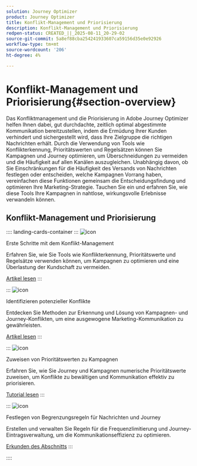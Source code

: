 ```yaml
---
solution: Journey Optimizer
product: Journey Optimizer
title: Konflikt-Management und Priorisierung
description: Konflikt-Management und Priorisierung
redpen-status: CREATED_||_2025-08-11_20-29-02
source-git-commit: 5a8ef88cba254241933607ca59156d35e0e92926
workflow-type: tm+mt
source-wordcount: '206'
ht-degree: 4%

---
```



# Konflikt-Management und Priorisierung{#section-overview}

Das Konfliktmanagement und die Priorisierung in Adobe Journey Optimizer helfen Ihnen dabei, gut durchdachte, zeitlich optimal abgestimmte Kommunikation bereitzustellen, indem die Ermüdung Ihrer Kunden verhindert und sichergestellt wird, dass Ihre Zielgruppe die richtigen Nachrichten erhält. Durch die Verwendung von Tools wie Konflikterkennung, Prioritätswerten und Regelsätzen können Sie Kampagnen und Journey optimieren, um Überschneidungen zu vermeiden und die Häufigkeit auf allen Kanälen auszugleichen. Unabhängig davon, ob Sie Einschränkungen für die Häufigkeit des Versands von Nachrichten festlegen oder entscheiden, welche Kampagnen Vorrang haben, vereinfachen diese Funktionen gemeinsam die Entscheidungsfindung und optimieren Ihre Marketing-Strategie. Tauchen Sie ein und erfahren Sie, wie diese Tools Ihre Kampagnen in nahtlose, wirkungsvolle Erlebnisse verwandeln können.

## Konflikt-Management und Priorisierung

:::: landing-cards-container
:::
![icon](https://cdn.experienceleague.adobe.com/icons/circle-play.svg?lang=de)

Erste Schritte mit dem Konflikt-Management

Erfahren Sie, wie Sie Tools wie Konflikterkennung, Prioritätswerte und Regelsätze verwenden können, um Kampagnen zu optimieren und eine Überlastung der Kundschaft zu vermeiden.

[Artikel lesen](../using/conflict-prioritization/gs-conflict-prioritization.md)
:::

:::
![icon](https://cdn.experienceleague.adobe.com/icons/list-check.svg?lang=de)

Identifizieren potenzieller Konflikte

Entdecken Sie Methoden zur Erkennung und Lösung von Kampagnen- und Journey-Konflikten, um eine ausgewogene Marketing-Kommunikation zu gewährleisten.

[Artikel lesen](../using/conflict-prioritization/conflicts.md)
:::

:::
![icon](https://cdn.experienceleague.adobe.com/icons/bullseye.svg?lang=de)

Zuweisen von Prioritätswerten zu Kampagnen

Erfahren Sie, wie Sie Journey und Kampagnen numerische Prioritätswerte zuweisen, um Konflikte zu bewältigen und Kommunikation effektiv zu priorisieren.

[Tutorial lesen](../using/conflict-prioritization/priority-scores.md)
:::

:::
![icon](https://cdn.experienceleague.adobe.com/icons/gear.svg?lang=de)

Festlegen von Begrenzungsregeln für Nachrichten und Journey

Erstellen und verwalten Sie Regeln für die Frequenzlimitierung und Journey-Eintragsverwaltung, um die Kommunikationseffizienz zu optimieren.

[Erkunden des Abschnitts](capping-rules-landing-page.md)
:::

::::
